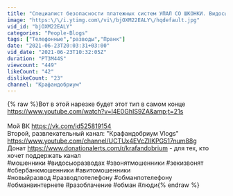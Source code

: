 ```yaml
---
title: "Специалист безопасности платежных систем УПАЛ СО ШКОНКИ. Видосы о разводах"
image: "https:\/\/i.ytimg.com\/vi\/bjOXM22EALY\/hqdefault.jpg"
vid_id: "bjOXM22EALY"
categories: "People-Blogs"
tags: ["Телефонные","разводы","Пранк"]
date: "2021-06-23T20:03:31+03:00"
vid_date: "2021-06-23T10:32:05Z"
duration: "PT3M44S"
viewcount: "449"
likeCount: "42"
dislikeCount: "23"
channel: "Крафандобриум"
---
```

{% raw %}Вот в этой нарезке будет этот тип в самом конце <a rel="nofollow" target="blank" href="https://www.youtube.com/watch?v=l4E0GhIS9ZA&amp;t=21s">https://www.youtube.com/watch?v=l4E0GhIS9ZA&amp;t=21s</a><br /><br />Мой ВК <a rel="nofollow" target="blank" href="https://vk.com/id525819154">https://vk.com/id525819154</a><br />Второй, развлекательный канал: &quot;Крафандобриум Vlogs&quot;<br /><a rel="nofollow" target="blank" href="https://www.youtube.com/channel/UCTUx4EVcZIIKPG517num88g">https://www.youtube.com/channel/UCTUx4EVcZIIKPG517num88g</a><br />Донат <a rel="nofollow" target="blank" href="https://www.donationalerts.com/r/krafandobrium">https://www.donationalerts.com/r/krafandobrium</a> - для тех, кто хочет поддержать канал<br />#мошенники #видосыоразводах #звонятмошенники #зекизвонят #сбербанкмошенники #авитомошенники<br />#новыйразвод #разводпотелефону #обманпотелефону #обманвинтернете #разоблачение #обман #люди{% endraw %}

